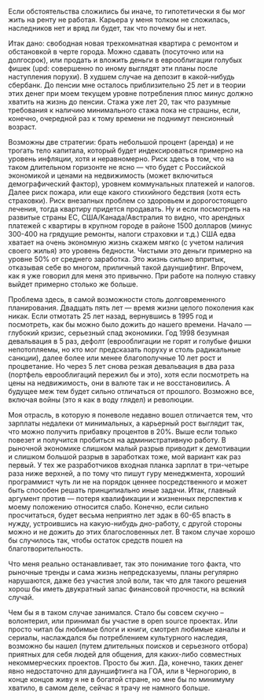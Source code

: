 Если обстоятельства сложились бы иначе, то гипотетически я бы мог жить на ренту не работая. Карьера у меня толком не сложилась, наследников нет и вряд ли будет, так что почему бы и нет.

Итак дано: свободная новая трехкомнатная квартира с ремонтом и обстановкой в черте города. Можно сдавать (посуточно или на долгосрок), или продать и вложить деньги в еврооблигации голубых фишек (upd: совершенно по иному выглядят эти планы после наступления порухи). В худшем случае на депозит в какой-нибудь сбербанк. До пенсии мне осталось приблизительно 25 лет и в теории этих денег при моем текущем уровне потребления плюс минус должно хватить на жизнь до пенсии. Стажа уже лет 20, так что разумные требования к наличию минимального стажа пока не страшны, если, конечно, очередной раз к тому времени не поднимут пенсионный возраст.

Возможны две стратегии: брать небольшой процент (аренда) и не трогать тело капитала, который будет индексироваться примерно на уровень инфляции, хотя и неравномерно. Риск здесь в том, что на таком длительном горизонте не ясно — что будет с Российской экономикой и ценами на недвижимость (может включиться демографический фактор), уровнем коммунальных платежей и налогов. Далее риск пожара, или еще какого стихийного бедствия (хотя есть страховки). Риск внезапных проблем со здоровьем и дорогостоящего лечения, тогда квартиру придется продавать. Ну и если посмотреть на развитые страны ЕС, США/Канада/Австралия то видно, что арендных платежей с квартиры в крупном городе в районе 1500 долларов (минус 300-400 на грядущие ремонты, налоги страховки и т.д.) США едва хватает на очень экономную жизнь скажем мягко (с учетом наличия своего жилья) это уровень бедности. Чистыми это деньги примерно на уровне 50% от среднего заработка. Это жизнь сильно впритык, отказывая себе во многом, приличный такой дауншифтинг. Впрочем, как я уже говорил для меня это привычно. При работе на полную ставку выйдет примерно столько же больше.

Проблема здесь, в самой возможности столь долговременного планирования. Двадцать пять лет — время жизни целого поколения как никак. Если отмотать 25 лет назад, вернувшись в 1995 год и посмотреть, как бы можно было дожить до нашего времени. Начало — глубокий кризис, серьезный спад экономики. Год 1998 безумная девальвация в 5 раз, дефолт (еврооблигации не горят и голубые фишки непотопляемы, но кто мог предсказать поруху и столь радикальные санкции), далее более или менее благополучные 10 лет рост и процветание. Но через 5 лет снова резкая девальвация в два раза (портфель еврооблигаций пережил бы и это), хотя если посмотреть на цены на недвижимость, они в валюте так и не восстановились. А будущее меж тем будет сильно отличаться от прошлого. Возможно все, включая войны (это я как в воду глядел) и революции.

Моя отрасль, в которую я поневоле недавно вошел отличается тем, что зарплаты недалеки от минимальных, а карьерный рост выглядит так, что можно получить прибавку процентов в 20%. Выше если только повезет и получится пробиться на административную работу. В рыночной экономике слишком малый разрыв приводит к демотивации и слишком большой разрыв в заработках тоже, мой вариант как раз первый. У тех же разработчиков входная планка зарплат в три-четыре раза ниже верхней, а по тому что пишут гуру менеджмента, хороший программист чуть ли не на порядок ценнее посредственного и может быть способен решать принципиально иные задачи. 
Итак, главный аргумент против — потеря квалификации и жизненных перспектив к моему положению относится слабо. Конечно, если сильно просчитаться, будет весьма неприятно лет эдак в 60-65 впасть в нужду, устроившись на какую-нибудь дно-работу, с другой стороны можно и не дожить до этих благословенных лет. В таком случае хорошо бы случилось так, чтобы остаток средств пошел на благотворительность.

Что меня реально останавливает, так это понимание того факта, что рыночные тренды и сама жизнь непредсказуемы, планы регулярно нарушаются, даже без участия злой воли, так что для такого решения хорош бы иметь двукратный запас финансовой прочности, на всякий случай. 

Чем бы я в таком случае занимался. Стало бы совсем скучно – волонтерил, или принимал бы участие в open source проектах. Или просто читал бы любимые блоги и книги, смотрел любимые каналы и сериалы, наслаждался бы потреблением культурного наследия, возможно бы нашел (путем длительных поисков и серьезного отбора) приятных для себя людей для общения, для каких-либо совместных некоммерческих проектов. Просто бы жил.
Да, конечно, таких денег явно недостаточно для дауншифтинга на ГОА, или в Черногорию, в конце концов живу я не в богатой стране, но мне бы по минимуму хватило, в самом деле, сейчас я трачу не намного больше.